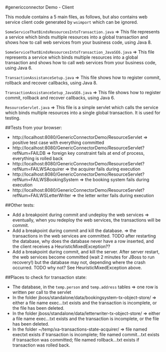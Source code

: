 #genericconnector Demo - Client

This module contains a 5 main files, as follows, but also contains web service client code generated by `wsimport` which can be ignored.

`SomeServiceThatBindsResourcesIntoTransaction.java` => This file represents a service which binds multiple resources into a global transaction and shows how to call web services from your business code, using Java 8.

`SomeServiceThatBindsResourcesIntoTransaction_JavaSE6.java` => This file represents a service which binds multiple resources into a global transaction and shows how to call web services from your business code, using Java 6.

`TransactionAssistanceSetup.java` => This file shows how to register commit, rollback and recover callbacks, using Java 8.

`TransactionAssistanceSetup_JavaSE6.java` => This file shows how to register commit, rollback and recover callbacks, using Java 6.

`ResourceServlet.java` => This file is a simple servlet which calls the service which binds multiple resources into a single global transaction. It is used for testing.

##Tests from your browser:

- http://localhost:8080/GenericConnectorDemo/ResourceServlet => positive test case with everything committed
- http://localhost:8080/GenericConnectorDemo/ResourceServlet?refNum=FAILDB => foreign key constraint fails at end of process, everything is rolled back
- http://localhost:8080/GenericConnectorDemo/ResourceServlet?refNum=FAILWSAcquirer =>  the acquirer fails during execution
- http://localhost:8080/GenericConnectorDemo/ResourceServlet?refNum=FAILWSBookingSystem =>  the booking system fails during execution
- http://localhost:8080/GenericConnectorDemo/ResourceServlet?refNum=FAILWSLetterWriter =>  the letter writer fails during execution

##Other tests:
- Add a breakpoint during commit and undeploy the web services => eventually, when you redeploy the web services, the transactions will be commit.
- Add a breakpoint during commit and kill the database. => the transactions in the web services are committed.  TODO after restarting the database, why does the database never have a row inserted, and the client receives a HeuristicMixedException??
- Add a breakpoint during commit, and kill the server. After server restart, the web services become committed (wait 2 minutes for JBoss to run recovery!) but the database may not, depending where the crash occurred. TODO why not? See HeuristicMixedException above.

##Places to check for transaction state:

- The database, in the `temp.person` and `temp.address` tables => one row is written per call to the servlet
- In the folder jboss/standalone/data/bookingsystem-tx-object-store/ => either a file name exec...txt exists and the transaction is incomplete, or the file has been deleted.
- In the folder jboss/standalone/data/letterwriter-tx-object-store/ => either a file name exec...txt exists and the transaction is incomplete, or the file has been deleted.
- In the folder ~/temp/xa-transactions-state-acquirer/ => file named exectxt exists if transaction is incomplete; file named commit...txt exists if transaction was committed; file named rollback...txt exists if transaction was rolled back.


